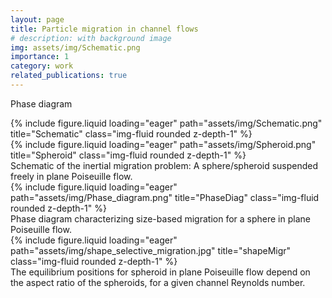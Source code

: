 ```yaml
---
layout: page
title: Particle migration in channel flows
# description: with background image
img: assets/img/Schematic.png
importance: 1
category: work
related_publications: true
---
```


Phase diagram

<div class="row">
    <div class="col-sm mt-3 mt-md-0">
        {% include figure.liquid loading="eager" path="assets/img/Schematic.png" title="Schematic" class="img-fluid rounded z-depth-1" %}
    </div>
    <div class="col-sm mt-3 mt-md-0">
        {% include figure.liquid loading="eager" path="assets/img/Spheroid.png" title="Spheroid" class="img-fluid rounded z-depth-1" %}
    </div>
</div>
<div class="caption">
    Schematic of the inertial migration problem: A sphere/spheroid suspended freely in plane Poiseuille flow.
</div>
<div class="row">
    <div class="col-sm mt-3 mt-md-0">
        {% include figure.liquid loading="eager" path="assets/img/Phase_diagram.png" title="PhaseDiag" class="img-fluid rounded z-depth-1" %}
    </div>
</div>
<div class="caption">
    Phase diagram characterizing size-based migration for a sphere in plane Poiseuille flow.
</div>

<div class="row">
    <div class="col-sm mt-3 mt-md-0">
        {% include figure.liquid loading="eager" path="assets/img/shape_selective_migration.jpg" title="shapeMigr" class="img-fluid rounded z-depth-1" %}
    </div>
</div>
<div class="caption">
    The equilibrium positions for spheroid in plane Poiseuille flow depend on the aspect ratio of the spheroids, for a given channel Reynolds number.
</div>
